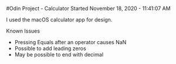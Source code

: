 #Odin Project - Calculator
Started November 18, 2020 - 11:41:07 AM

I used the macOS calculator app for design.

Known Issues
 - Pressing Equals after an operator causes NaN
 - Possible to add leading zeros
 - May be possible to end with decimal